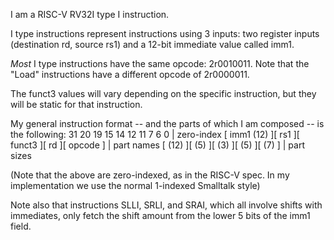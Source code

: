 I am a RISC-V RV32I type I instruction.

I type instructions represent instructions using 3 inputs: two register inputs (destination rd, source rs1) and a 12-bit immediate value called imm1.

*Most* I type instructions have the same opcode: 2r0010011. Note that the "Load" instructions have a different opcode of 2r0000011.

The funct3 values will vary depending on the specific instruction, but they will be static for that instruction.

My general instruction format -- and the parts of which I am composed -- is the following:
31            20 19     15 14         12 11     7 6              0   | zero-index
[ imm1 (12) ][   rs1   ][   funct3   ][   rd   ][   opcode   ]  | part names
[   (12)         ][  (5)     ][  (3)          ][ (5)    ][ (7)            ]  | part sizes

(Note that the above are zero-indexed, as in the RISC-V spec. In my implementation we use the normal 1-indexed Smalltalk style)

Note also that instructions SLLI, SRLI, and SRAI, which all involve shifts with immediates, only fetch the shift amount from the lower 5 bits of the imm1 field.